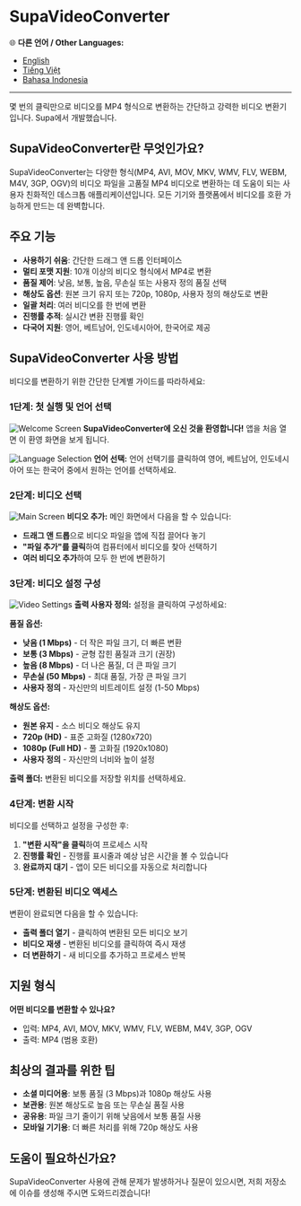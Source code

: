 # SupaVideoConverter

🌐 **다른 언어 / Other Languages:**
- [English](README.md)
- [Tiếng Việt](README-vi.md)
- [Bahasa Indonesia](README-id.md)

---

몇 번의 클릭만으로 비디오를 MP4 형식으로 변환하는 간단하고 강력한 비디오 변환기입니다. Supa에서 개발했습니다.

## SupaVideoConverter란 무엇인가요?

SupaVideoConverter는 다양한 형식(MP4, AVI, MOV, MKV, WMV, FLV, WEBM, M4V, 3GP, OGV)의 비디오 파일을 고품질 MP4 비디오로 변환하는 데 도움이 되는 사용자 친화적인 데스크톱 애플리케이션입니다. 모든 기기와 플랫폼에서 비디오를 호환 가능하게 만드는 데 완벽합니다.

## 주요 기능

- **사용하기 쉬움**: 간단한 드래그 앤 드롭 인터페이스
- **멀티 포맷 지원**: 10개 이상의 비디오 형식에서 MP4로 변환
- **품질 제어**: 낮음, 보통, 높음, 무손실 또는 사용자 정의 품질 선택
- **해상도 옵션**: 원본 크기 유지 또는 720p, 1080p, 사용자 정의 해상도로 변환
- **일괄 처리**: 여러 비디오를 한 번에 변환
- **진행률 추적**: 실시간 변환 진행률 확인
- **다국어 지원**: 영어, 베트남어, 인도네시아어, 한국어로 제공

## SupaVideoConverter 사용 방법

비디오를 변환하기 위한 간단한 단계별 가이드를 따라하세요:

### 1단계: 첫 실행 및 언어 선택
![Welcome Screen](screenshots/screenshot-01-welcome.png)
**SupaVideoConverter에 오신 것을 환영합니다!** 앱을 처음 열면 이 환영 화면을 보게 됩니다.

![Language Selection](screenshots/screenshot-03-language-select.png)
**언어 선택:** 언어 선택기를 클릭하여 영어, 베트남어, 인도네시아어 또는 한국어 중에서 원하는 언어를 선택하세요.

### 2단계: 비디오 선택
![Main Screen](screenshots/screenshot-02-main-screen.png)
**비디오 추가:** 메인 화면에서 다음을 할 수 있습니다:
- **드래그 앤 드롭**으로 비디오 파일을 앱에 직접 끌어다 놓기
- **"파일 추가"를 클릭**하여 컴퓨터에서 비디오를 찾아 선택하기
- **여러 비디오 추가**하여 모두 한 번에 변환하기

### 3단계: 비디오 설정 구성
![Video Settings](screenshots/screenshot-04-video-settings.png)
**출력 사용자 정의:** 설정을 클릭하여 구성하세요:

**품질 옵션:**
- **낮음 (1 Mbps)** - 더 작은 파일 크기, 더 빠른 변환
- **보통 (3 Mbps)** - 균형 잡힌 품질과 크기 (권장)
- **높음 (8 Mbps)** - 더 나은 품질, 더 큰 파일 크기
- **무손실 (50 Mbps)** - 최대 품질, 가장 큰 파일 크기
- **사용자 정의** - 자신만의 비트레이트 설정 (1-50 Mbps)

**해상도 옵션:**
- **원본 유지** - 소스 비디오 해상도 유지
- **720p (HD)** - 표준 고화질 (1280x720)
- **1080p (Full HD)** - 풀 고화질 (1920x1080)
- **사용자 정의** - 자신만의 너비와 높이 설정

**출력 폴더:** 변환된 비디오를 저장할 위치를 선택하세요.

### 4단계: 변환 시작
비디오를 선택하고 설정을 구성한 후:
1. **"변환 시작"을 클릭**하여 프로세스 시작
2. **진행률 확인** - 진행률 표시줄과 예상 남은 시간을 볼 수 있습니다
3. **완료까지 대기** - 앱이 모든 비디오를 자동으로 처리합니다

### 5단계: 변환된 비디오 액세스
변환이 완료되면 다음을 할 수 있습니다:
- **출력 폴더 열기** - 클릭하여 변환된 모든 비디오 보기
- **비디오 재생** - 변환된 비디오를 클릭하여 즉시 재생
- **더 변환하기** - 새 비디오를 추가하고 프로세스 반복

## 지원 형식

**어떤 비디오를 변환할 수 있나요?**
- 입력: MP4, AVI, MOV, MKV, WMV, FLV, WEBM, M4V, 3GP, OGV
- 출력: MP4 (범용 호환)

## 최상의 결과를 위한 팁

- **소셜 미디어용**: 보통 품질 (3 Mbps)과 1080p 해상도 사용
- **보관용**: 원본 해상도로 높음 또는 무손실 품질 사용
- **공유용**: 파일 크기 줄이기 위해 낮음에서 보통 품질 사용
- **모바일 기기용**: 더 빠른 처리를 위해 720p 해상도 사용

## 도움이 필요하신가요?

SupaVideoConverter 사용에 관해 문제가 발생하거나 질문이 있으시면, 저희 저장소에 이슈를 생성해 주시면 도와드리겠습니다!
